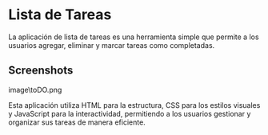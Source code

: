 
# Lista de Tareas

La aplicación de lista de tareas es una herramienta simple que permite a los usuarios agregar, eliminar y marcar tareas como completadas. 




## Screenshots

image\toDO.png

Esta aplicación utiliza HTML para la estructura, CSS para los estilos visuales y JavaScript para la interactividad, permitiendo a los usuarios gestionar y organizar sus tareas de manera eficiente.
